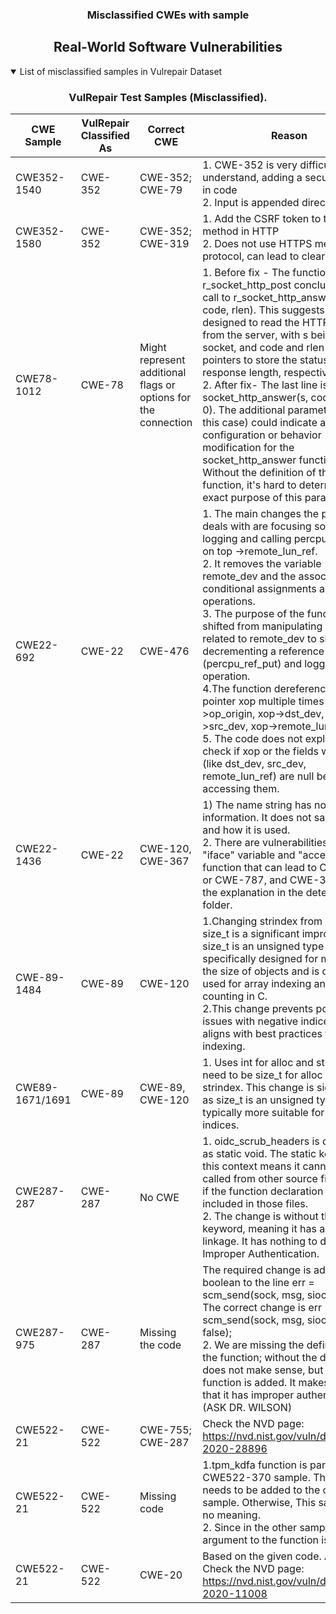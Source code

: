<p align="center">
  <h3 align="center"> Misclassified CWEs with sample</h3>
</p>
<div align="center">

## Real-World Software Vulnerabilities

</div>

<details open="open">
<summary>List of misclassified samples in Vulrepair Dataset</summary>

<h3>
    <b>
        <div align="center">
            VulRepair Test Samples (Misclassified).
        </div>
    </b>
</h3>
  
<div align="center">

|  CWE Sample    | VulRepair Classified As  | Correct CWE       |  Reason  |
|----------------|--------------------------|-------------------|----------|
|  CWE352-1540   | CWE-352                  | CWE-352; CWE-79   | 1. CWE-352 is very difficult to understand, adding a security token in code  <br>2. Input is appended directed   |
|  CWE352-1580   | CWE-352                  | CWE-352; CWE-319  | 1. Add the CSRF token to the Post method in HTTP <br>2. Does not use HTTPS method (SSL protocol, can lead to clear text)  |
|  CWE78-1012    | CWE-78                   | Might represent additional flags or options for the connection  | 1. Before fix - The function r_socket_http_post concludes with a call to r_socket_http_answer(s, code, rlen). This suggests that it is designed to read the HTTP response from the server, with s being the socket, and code and rlen being pointers to store the status code and response length, respectively.<br>2. After fix- The last line is return socket_http_answer(s, code, rlen, 0). The additional parameter (0 in this case) could indicate an extra configuration or behavior modification for the socket_http_answer function. Without the definition of this function, it's hard to determine the exact purpose of this parameter.  |
|  CWE22-692     | CWE-22                   | CWE-476           |  1. The main changes the program deals with are focusing solely on logging and calling percpu_ref_put on top ->remote_lun_ref.<br> 2. It removes the variable remote_dev and the associated conditional assignments and operations.<br> 3. The purpose of the function has shifted from manipulating an item related to remote_dev to simply decrementing a reference counter (percpu_ref_put) and logging the operation.<br>4.The function dereferences the pointer xop multiple times (xop->op_origin, xop->dst_dev, xop->src_dev, xop->remote_lun_ref).<br>5. The code does not explicitly check if xop or the fields within xop (like dst_dev, src_dev, remote_lun_ref) are null before accessing them.  |
|  CWE22-1436    |  CWE-22                  | CWE-120, CWE-367  | 1) The name string has no information. It does not say what it is and how it is used.<br> 2. There are vulnerabilities related to "iface" variable  and "access" function that can lead to CWE-120 or CWE-787, and CWE-367. See the explanation in the detection folder.  |
|  CWE-89-1484  | CWE-89  |  CWE-120  |  1.Changing strindex from an int to a size_t is a significant improvement. size_t is an unsigned type that is specifically designed for measuring the size of objects and is commonly used for array indexing and loop counting in C.<br> 2.This change prevents potential issues with negative indices and aligns with best practices for array indexing.  |
| CWE89-1671/1691  | CWE-89  |  CWE-89, CWE-120  |1. Uses int for alloc and strindex. It need to be size_t for alloc and strindex. This change is significant as size_t is an unsigned type and typically more suitable for sizes and indices.  |
|  CWE287-287  |  CWE-287  | No  CWE  | 1. oidc_scrub_headers is declared as static void. The static keyword in this context means it cannot be called from other source files, even if the function declaration is included in those files.<br> 2. The change is without the static keyword, meaning it has an external linkage. It has nothing to do with Improper Authentication.  |
|  CWE287-975  |  CWE-287  |  Missing the code  | The required change is addition of boolean to the line err = scm_send(sock, msg, siocb->scm);. The correct change is err = scm_send(sock, msg, siocb->scm, false);<br> 2. We are missing the definition of the function; without the definition, it does not make sense, but when the function is added. It makes sense that it has improper authentication.(ASK DR. WILSON)  |
|  CWE522-21  | CWE-522  |  CWE-755; CWE-287  | Check the NVD page: https://nvd.nist.gov/vuln/detail/CVE-2020-28896  |
|  CWE522-21  | CWE-522  |  Missing code | 1.tpm_kdfa function is part of CWE522-370 sample. This sample needs to be added to the other sample. Otherwise, This sample has no meaning.<br>2. Since in the other sample, an argument to the function is removed. |
|  CWE522-21  | CWE-522  | CWE-20  | Based on the given code. Also, Check the NVD page: https://nvd.nist.gov/vuln/detail/CVE-2020-11008  |
                                                                     
                                                                      
</div>
</details>

